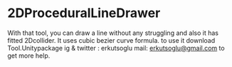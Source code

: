 # 2DProceduralLineDrawer
With that tool, you can draw a line without any struggling and also it has fitted 2Dcollider. 
It uses cubic bezier curve formula.
to use it download Tool.Unitypackage
ig & twitter : erkutsoglu
mail: erkutsoglu@gmail.com to get more help.
